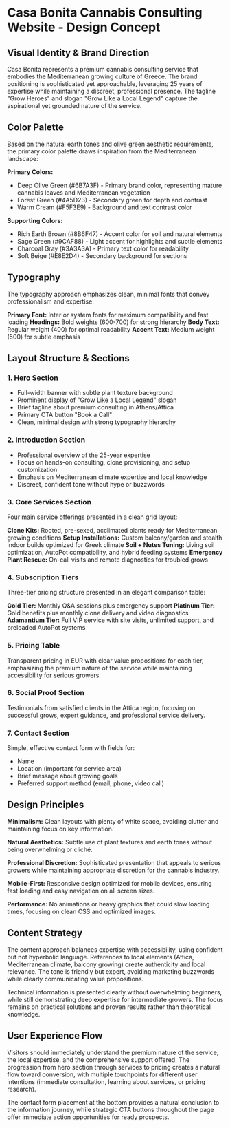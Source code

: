 # Casa Bonita Cannabis Consulting Website - Design Concept

## Visual Identity & Brand Direction

Casa Bonita represents a premium cannabis consulting service that embodies the Mediterranean growing culture of Greece. The brand positioning is sophisticated yet approachable, leveraging 25 years of expertise while maintaining a discreet, professional presence. The tagline "Grow Heroes" and slogan "Grow Like a Local Legend" capture the aspirational yet grounded nature of the service.

## Color Palette

Based on the natural earth tones and olive green aesthetic requirements, the primary color palette draws inspiration from the Mediterranean landscape:

**Primary Colors:**
- Deep Olive Green (#6B7A3F) - Primary brand color, representing mature cannabis leaves and Mediterranean vegetation
- Forest Green (#4A5D23) - Secondary green for depth and contrast
- Warm Cream (#F5F3E9) - Background and text contrast color

**Supporting Colors:**
- Rich Earth Brown (#8B6F47) - Accent color for soil and natural elements
- Sage Green (#9CAF88) - Light accent for highlights and subtle elements
- Charcoal Gray (#3A3A3A) - Primary text color for readability
- Soft Beige (#E8E2D4) - Secondary background for sections

## Typography

The typography approach emphasizes clean, minimal fonts that convey professionalism and expertise:

**Primary Font:** Inter or system fonts for maximum compatibility and fast loading
**Headings:** Bold weights (600-700) for strong hierarchy
**Body Text:** Regular weight (400) for optimal readability
**Accent Text:** Medium weight (500) for subtle emphasis

## Layout Structure & Sections

### 1. Hero Section
- Full-width banner with subtle plant texture background
- Prominent display of "Grow Like a Local Legend" slogan
- Brief tagline about premium consulting in Athens/Attica
- Primary CTA button "Book a Call"
- Clean, minimal design with strong typography hierarchy

### 2. Introduction Section
- Professional overview of the 25-year expertise
- Focus on hands-on consulting, clone provisioning, and setup customization
- Emphasis on Mediterranean climate expertise and local knowledge
- Discreet, confident tone without hype or buzzwords

### 3. Core Services Section
Four main service offerings presented in a clean grid layout:

**Clone Kits:** Rooted, pre-sexed, acclimated plants ready for Mediterranean growing conditions
**Setup Installations:** Custom balcony/garden and stealth indoor builds optimized for Greek climate
**Soil + Nutes Tuning:** Living soil optimization, AutoPot compatibility, and hybrid feeding systems
**Emergency Plant Rescue:** On-call visits and remote diagnostics for troubled grows

### 4. Subscription Tiers
Three-tier pricing structure presented in an elegant comparison table:

**Gold Tier:** Monthly Q&A sessions plus emergency support
**Platinum Tier:** Gold benefits plus monthly clone delivery and video diagnostics
**Adamantium Tier:** Full VIP service with site visits, unlimited support, and preloaded AutoPot systems

### 5. Pricing Table
Transparent pricing in EUR with clear value propositions for each tier, emphasizing the premium nature of the service while maintaining accessibility for serious growers.

### 6. Social Proof Section
Testimonials from satisfied clients in the Attica region, focusing on successful grows, expert guidance, and professional service delivery.

### 7. Contact Section
Simple, effective contact form with fields for:
- Name
- Location (important for service area)
- Brief message about growing goals
- Preferred support method (email, phone, video call)

## Design Principles

**Minimalism:** Clean layouts with plenty of white space, avoiding clutter and maintaining focus on key information.

**Natural Aesthetics:** Subtle use of plant textures and earth tones without being overwhelming or cliché.

**Professional Discretion:** Sophisticated presentation that appeals to serious growers while maintaining appropriate discretion for the cannabis industry.

**Mobile-First:** Responsive design optimized for mobile devices, ensuring fast loading and easy navigation on all screen sizes.

**Performance:** No animations or heavy graphics that could slow loading times, focusing on clean CSS and optimized images.

## Content Strategy

The content approach balances expertise with accessibility, using confident but not hyperbolic language. References to local elements (Attica, Mediterranean climate, balcony growing) create authenticity and local relevance. The tone is friendly but expert, avoiding marketing buzzwords while clearly communicating value propositions.

Technical information is presented clearly without overwhelming beginners, while still demonstrating deep expertise for intermediate growers. The focus remains on practical solutions and proven results rather than theoretical knowledge.

## User Experience Flow

Visitors should immediately understand the premium nature of the service, the local expertise, and the comprehensive support offered. The progression from hero section through services to pricing creates a natural flow toward conversion, with multiple touchpoints for different user intentions (immediate consultation, learning about services, or pricing research).

The contact form placement at the bottom provides a natural conclusion to the information journey, while strategic CTA buttons throughout the page offer immediate action opportunities for ready prospects.

